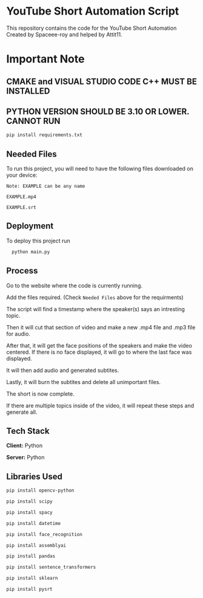 # YouTube Short Automation Script
This repository contains the code for the YouTube Short Automation Created by Spaceee-roy and helped by Attit11.

# Important Note

## CMAKE and VISUAL STUDIO CODE C++ MUST BE INSTALLED 

## PYTHON VERSION SHOULD BE 3.10 OR LOWER. CANNOT RUN
``` bash
pip install requirements.txt
```

## Needed Files

To run this project, you will need to have the following files downloaded on your device:

`Note: EXAMPLE can be any name `

`EXAMPLE.mp4`

`EXAMPLE.srt`


## Deployment

To deploy this project run

```bash
  python main.py
```


## Process

Go to the website where the code is currently running. 

Add the files required. (Check `Needed Files` above for the requirments)

The script will find a timestamp where the speaker(s) says an intresting topic.

Then it will cut that section of video and make a new .mp4 file and .mp3 file for audio.

After that, it will get the face positions of the speakers and make the video centered. If there is no face displayed, it will go to where the last face was displayed.

It will then add audio and generated subtites.

Lastly, it will burn the subtites and delete all unimportant files.

The short is now complete.

If there are multiple topics inside of the video, it will repeat these steps and generate all.
## Tech Stack

**Client:** Python

**Server:** Python



## Libraries Used

``` bash
pip install opencv-python
```
``` bash
pip install scipy
```
``` bash
pip install spacy
```
``` bash
pip install datetime
```
``` bash
pip install face_recognition
```
``` bash
pip install assemblyai
```
``` bash
pip install pandas
```
``` bash
pip install sentence_transformers
```
``` bash
pip install sklearn
```
``` bash
pip install pysrt
```
